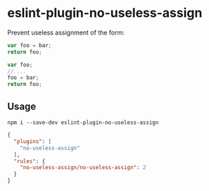 # eslint-plugin-no-useless-assign

Prevent useless assignment of the form:

```js
var foo = bar;
return foo;
```

```js
var foo;
// ...
foo = bar;
return foo;
```

## Usage

`npm i --save-dev eslint-plugin-no-useless-assign`

```json
{
  "plugins": [
    "no-useless-assign"
  ],
  "rules": {
    "no-useless-assign/no-useless-assign": 2
  }
}
```

